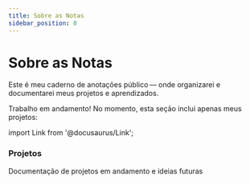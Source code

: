 ```yaml
---
title: Sobre as Notas
sidebar_position: 0
---
```


# Sobre as Notas

Este é meu caderno de anotações público — onde organizarei e documentarei meus projetos e aprendizados.

<div className="alert alert--info">
  <p>
    Trabalho em andamento! No momento, esta seção inclui apenas meus projetos:
  </p>
</div>

import Link from '@docusaurus/Link';

<div className="cardsGrid">

<Link className="card" to="/notes/category/projects">
  <h3>Projetos</h3>
  <p>Documentação de projetos em andamento e ideias futuras</p>
</Link>

</div>
